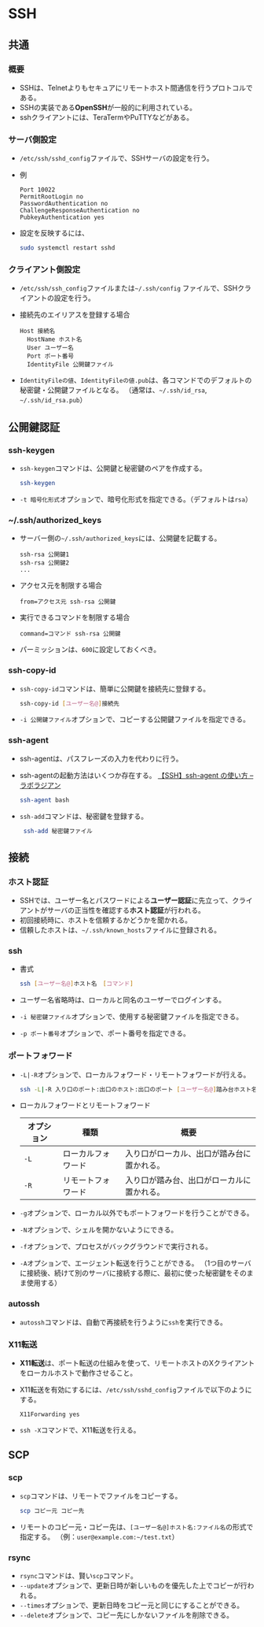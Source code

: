 # SSH

## 共通

### 概要

- SSHは、Telnetよりもセキュアにリモートホスト間通信を行うプロトコルである。
- SSHの実装である**OpenSSH**が一般的に利用されている。
- sshクライアントには、TeraTermやPuTTYなどがある。

### サーバ側設定

- `/etc/ssh/sshd_config`ファイルで、SSHサーバの設定を行う。

- 例

  ```text
  Port 10022
  PermitRootLogin no
  PasswordAuthentication no 
  ChallengeResponseAuthentication no
  PubkeyAuthentication yes
  ```

- 設定を反映するには、

  ```bash
  sudo systemctl restart sshd
  ```

### クライアント側設定

- `/etc/ssh/ssh_config`ファイルまたは`~/.ssh/config` ファイルで、SSHクライアントの設定を行う。

- 接続先のエイリアスを登録する場合

  ```text
  Host 接続名
    HostName ホスト名
    User ユーザー名
    Port ポート番号
    IdentityFile 公開鍵ファイル
  ```

- `IdentityFileの値`、`IdentityFileの値.pub`は、各コマンドでのデフォルトの秘密鍵・公開鍵ファイルとなる。
  （通常は、`~/.ssh/id_rsa`, `~/.ssh/id_rsa.pub`）

## 公開鍵認証

### ssh-keygen

- `ssh-keygen`コマンドは、公開鍵と秘密鍵のペアを作成する。

  ```bash
  ssh-keygen
  ```

- `-t 暗号化形式`オプションで、暗号化形式を指定できる。（デフォルトは`rsa`）

### ~/.ssh/authorized_keys

- サーバー側の`~/.ssh/authorized_keys`には、公開鍵を記載する。

  ```text
  ssh-rsa 公開鍵1
  ssh-rsa 公開鍵2
  ...
  ```

- アクセス元を制限する場合

  ```text
  from=アクセス元 ssh-rsa 公開鍵
  ```

- 実行できるコマンドを制限する場合

  ```text
  command=コマンド ssh-rsa 公開鍵
  ```

- パーミッションは、`600`に設定しておくべき。

### ssh-copy-id

- `ssh-copy-id`コマンドは、簡単に公開鍵を接続先に登録する。

  ```bash
  ssh-copy-id [ユーザー名@]接続先
  ```

- `-i 公開鍵ファイル`オプションで、コピーする公開鍵ファイルを指定できる。

### ssh-agent

- ssh-agentは、パスフレーズの入力を代わりに行う。

- ssh-agentの起動方法はいくつか存在する。
  [【SSH】ssh-agent の使い方 – ラボラジアン](https://laboradian.com/how-to-use-ssh-agent/)

  ```bash
  ssh-agent bash
  ```

- `ssh-add`コマンドは、秘密鍵を登録する。

  ```bash
   ssh-add 秘密鍵ファイル
  ```

## 接続

### ホスト認証

- SSHでは、ユーザー名とパスワードによる**ユーザー認証**に先立って、クライアントがサーバの正当性を確認する**ホスト認証**が行われる。
- 初回接続時に、ホストを信頼するかどうかを聞かれる。
- 信頼したホストは、`~/.ssh/known_hosts`ファイルに登録される。

### ssh

- 書式

  ```bash
  ssh [ユーザー名@]ホスト名　[コマンド]
  ```

- ユーザー名省略時は、ローカルと同名のユーザーでログインする。

- `-i 秘密鍵ファイル`オプションで、使用する秘密鍵ファイルを指定できる。

- `-p ポート番号`オプションで、ポート番号を指定できる。

### ポートフォワード

- `-L|-R`オプションで、ローカルフォワード・リモートフォワードが行える。

  ```bash
  ssh -L|-R 入り口のポート:出口のホスト:出口のポート [ユーザー名@]踏み台ホスト名
  ```

- ローカルフォワードとリモートフォワード

  | オプション | 種類               | 概要                                       |
  | ---------- | ------------------ | ------------------------------------------ |
  | `-L`       | ローカルフォワード | 入り口がローカル、出口が踏み台に置かれる。 |
  | `-R`       | リモートフォワード | 入り口が踏み台、出口がローカルに置かれる。 |

- `-g`オプションで、ローカル以外でもポートフォワードを行うことができる。

- `-N`オプションで、シェルを開かないようにできる。

- `-f`オプションで、プロセスがバックグラウンドで実行される。

- `-A`オプションで、エージェント転送を行うことができる。
  （1つ目のサーバに接続後、続けて別のサーバに接続する際に、最初に使った秘密鍵をそのまま使用する）

### autossh

- `autossh`コマンドは、自動で再接続を行うように`ssh`を実行できる。

### X11転送

- **X11転送**は、ポート転送の仕組みを使って、リモートホストのXクライアントをローカルホストで動作させること。

- X11転送を有効にするには、`/etc/ssh/sshd_config`ファイルで以下のようにする。

  ```text
  X11Forwarding yes
  ```

- `ssh -X`コマンドで、X11転送を行える。

## SCP

### scp

- `scp`コマンドは、リモートでファイルをコピーする。

  ```bash
  scp コピー元 コピー先
  ```

- リモートのコピー元・コピー先は、`[ユーザー名@]ホスト名:ファイル名`の形式で指定する。
  （例：`user@example.com:~/test.txt`）

### rsync

- `rsync`コマンドは、賢い`scp`コマンド。
- `--update`オプションで、更新日時が新しいものを優先した上でコピーが行われる。
- `--times`オプションで、更新日時をコピー元と同じにすることができる。
- `--delete`オプションで、コピー先にしかないファイルを削除できる。
